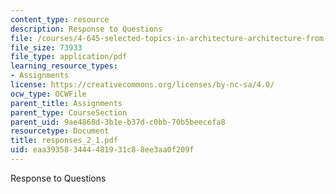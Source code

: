 ```yaml
---
content_type: resource
description: Response to Questions
file: /courses/4-645-selected-topics-in-architecture-architecture-from-1750-to-the-present-fall-2004/eaa393583444481931c88ee3aa0f209f_responses_2_1.pdf
file_size: 73933
file_type: application/pdf
learning_resource_types:
- Assignments
license: https://creativecommons.org/licenses/by-nc-sa/4.0/
ocw_type: OCWFile
parent_title: Assignments
parent_type: CourseSection
parent_uid: 9ae4868d-3b1e-b37d-c0bb-70b5beecefa8
resourcetype: Document
title: responses_2_1.pdf
uid: eaa39358-3444-4819-31c8-8ee3aa0f209f
---
```

Response to Questions